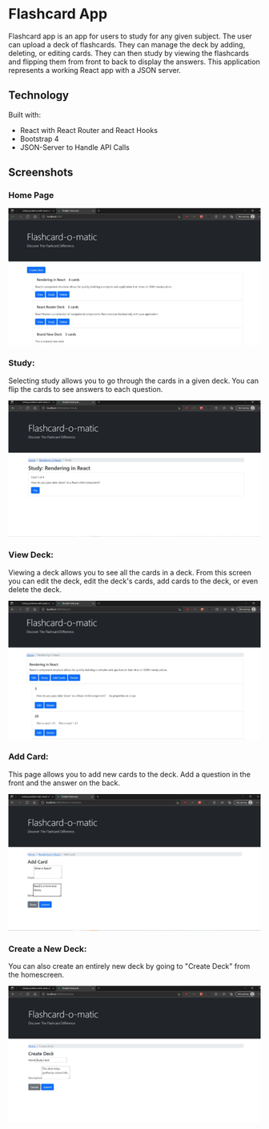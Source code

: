 # Flashcard App

Flashcard app is an app for users to study for any given subject. The user can upload a deck of flashcards. They can manage the deck by adding, deleting, or editing cards. They can then study by viewing the flashcards and flipping them from front to back to display the answers. This application represents a working React app with a JSON server.

## Technology

Built with:

- React with React Router and React Hooks
- Bootstrap 4
- JSON-Server to Handle API Calls

## Screenshots

### Home Page

![homescreen](/images/Home_Screen.png)

### Study:

Selecting study allows you to go through the cards in a given deck. You can flip the cards to see answers to each question.

![deckStudy](/images/StudyInDeck.png)

### View Deck:

Viewing a deck allows you to see all the cards in a deck. From this screen you can edit the deck, edit the deck's cards, add cards to the deck, or even delete the deck.

![ViewDeck](/images/ViewDeck.png)

### Add Card:

This page allows you to add new cards to the deck. Add a question in the front and the answer on the back.

![AddCard](/images/AddCard.png)

### Create a New Deck:

You can also create an entirely new deck by going to "Create Deck" from the homescreen.

![CreateNewDeck](/images/CreateNewDeck.png)
